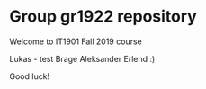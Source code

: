 # Group gr1922 repository 
 
Welcome to IT1901 Fall 2019 course

Lukas - test
Brage
Aleksander
Erlend :)
 
Good luck! 
